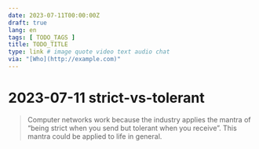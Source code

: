 ```yaml
---
date: 2023-07-11T00:00:00Z
draft: true
lang: en
tags: [ TODO_TAGS ]
title: TODO_TITLE
type: link # image quote video text audio chat
via: "[Who](http://example.com)"
---
```



# 2023-07-11 strict-vs-tolerant


> Computer networks work because the industry applies the mantra of “being strict when you send but tolerant when you receive”. This mantra could be applied to life in general.
